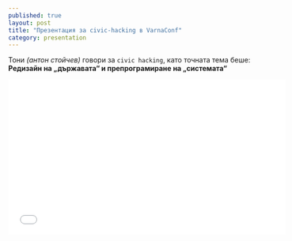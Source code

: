 ```yaml
---
published: true
layout: post
title: "Презентация за civic-hacking в VarnaConf"
category: presentation
---
```


Тони *(антон стойчев)* говори за `civic hacking`, като точната тема беше:
**Редизайн на „държавата“ и препрограмиране на „системата“**

<iframe width="560" height="315" src="//www.youtube.com/embed/gjKdTrtCjt8?list=PL39ynX_J56q2Ub4WlcVu_ioVx_KxrNzJu" frameborder="0" allowfullscreen></iframe>

